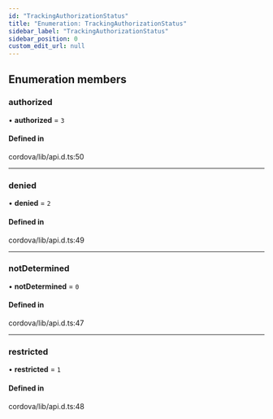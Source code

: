 ```yaml
---
id: "TrackingAuthorizationStatus"
title: "Enumeration: TrackingAuthorizationStatus"
sidebar_label: "TrackingAuthorizationStatus"
sidebar_position: 0
custom_edit_url: null
---
```


## Enumeration members

### authorized

• **authorized** = `3`

#### Defined in

cordova/lib/api.d.ts:50

___

### denied

• **denied** = `2`

#### Defined in

cordova/lib/api.d.ts:49

___

### notDetermined

• **notDetermined** = `0`

#### Defined in

cordova/lib/api.d.ts:47

___

### restricted

• **restricted** = `1`

#### Defined in

cordova/lib/api.d.ts:48
